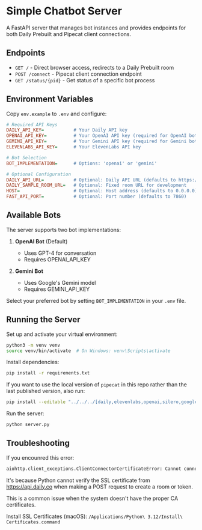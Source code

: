 # Simple Chatbot Server

A FastAPI server that manages bot instances and provides endpoints for both Daily Prebuilt and Pipecat client connections.

## Endpoints

- `GET /` - Direct browser access, redirects to a Daily Prebuilt room
- `POST /connect` - Pipecat client connection endpoint
- `GET /status/{pid}` - Get status of a specific bot process

## Environment Variables

Copy `env.example` to `.env` and configure:

```ini
# Required API Keys
DAILY_API_KEY=           # Your Daily API key
OPENAI_API_KEY=          # Your OpenAI API key (required for OpenAI bot)
GEMINI_API_KEY=          # Your Gemini API key (required for Gemini bot)
ELEVENLABS_API_KEY=      # Your ElevenLabs API key

# Bot Selection
BOT_IMPLEMENTATION=      # Options: 'openai' or 'gemini'

# Optional Configuration
DAILY_API_URL=           # Optional: Daily API URL (defaults to https://api.daily.co/v1)
DAILY_SAMPLE_ROOM_URL=   # Optional: Fixed room URL for development
HOST=                    # Optional: Host address (defaults to 0.0.0.0)
FAST_API_PORT=           # Optional: Port number (defaults to 7860)
```

## Available Bots

The server supports two bot implementations:

1. **OpenAI Bot** (Default)

   - Uses GPT-4 for conversation
   - Requires OPENAI_API_KEY

2. **Gemini Bot**
   - Uses Google's Gemini model
   - Requires GEMINI_API_KEY

Select your preferred bot by setting `BOT_IMPLEMENTATION` in your `.env` file.

## Running the Server

Set up and activate your virtual environment:

```bash
python3 -m venv venv
source venv/bin/activate  # On Windows: venv\Scripts\activate
```

Install dependencies:

```bash
pip install -r requirements.txt
```

If you want to use the local version of `pipecat` in this repo rather than the last published version, also run:

```bash
pip install --editable "../../../[daily,elevenlabs,openai,silero,google]"
```

Run the server:

```bash
python server.py
```

## Troubleshooting

If you encounred this error:

```bash
aiohttp.client_exceptions.ClientConnectorCertificateError: Cannot connect to host api.daily.co:443 ssl:True [SSLCertVerificationError: (1, '[SSL: CERTIFICATE_VERIFY_FAILED] certificate verify failed: unable to get local issuer certificate (_ssl.c:1000)')]
```

It's because Python cannot verify the SSL certificate from https://api.daily.co when making a POST request to create a room or token.

This is a common issue when the system doesn't have the proper CA certificates.

Install SSL Certificates (macOS): `/Applications/Python\ 3.12/Install\ Certificates.command`
